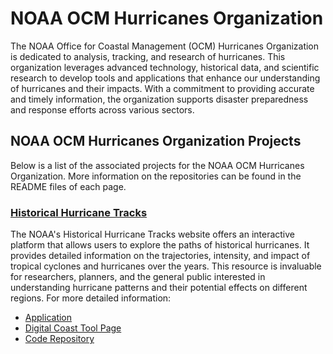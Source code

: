 # NOAA OCM Hurricanes Organization

The NOAA Office for Coastal Management (OCM) Hurricanes Organization is dedicated to  analysis, tracking, and research of hurricanes. This organization leverages advanced technology, historical data, and scientific research to develop tools and applications that enhance our understanding of hurricanes and their impacts. With a commitment to providing accurate and timely information, the organization supports disaster preparedness and response efforts across various sectors.

## NOAA OCM Hurricanes Organization Projects

Below is a list of the associated projects for the NOAA OCM Hurricanes Organization. More information on the repositories can be found in the README files of each page.

### [Historical Hurricane Tracks](https://github.com/ocm-test-org/hurricanes)

The NOAA's Historical Hurricane Tracks website offers an interactive platform that allows users to explore the paths of historical hurricanes. It provides detailed information on the trajectories, intensity, and impact of tropical cyclones and hurricanes over the years. This resource is invaluable for researchers, planners, and the general public interested in understanding hurricane patterns and their potential effects on different regions. For more detailed information: 

- [Application](https://coast.noaa.gov/hurricanes)
- [Digital Coast Tool Page](https://coast.noaa.gov/digitialcoast/hurricanes)
- [Code Repository](https://github.com/ocm-test-org/hurricanes)
